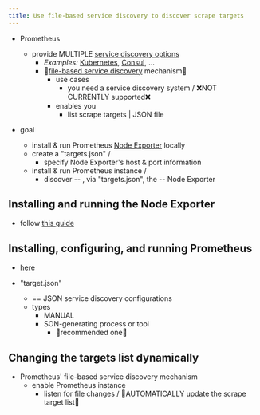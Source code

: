 ```yaml
---
title: Use file-based service discovery to discover scrape targets
---
```


* Prometheus 
  * provide MULTIPLE [service discovery options](https://github.com/prometheus/prometheus/tree/main/discovery)
    * _Examples:_ [Kubernetes](/docs/prometheus/latest/configuration/configuration/#kubernetes_sd_config), [Consul](/docs/prometheus/latest/configuration/configuration/#consul_sd_config), ...
    * 👀[file-based service discovery](../configuration/configuration/#file_sd_config) mechanism👀
      * use cases
        * you need a service discovery system / ❌NOT CURRENTLY supported❌ 
      * enables you 
        * list scrape targets | JSON file

* goal
  * install & run Prometheus [Node Exporter](./node-exporter.md) locally
  * create a "targets.json" / 
    * specify Node Exporter's host & port information 
  * install & run Prometheus instance / 
    * discover -- , via "targets.json", the -- Node Exporter 

## Installing and running the Node Exporter

* follow [this guide](node-exporter.md)

## Installing, configuring, and running Prometheus

* [here](examples/fileSD/README.md#install-configure--run-prometheus)

* "target.json"
  * == JSON service discovery configurations
  * types
    * MANUAL
    * SON-generating process or tool
      * 👀recommended one👀

## Changing the targets list dynamically

* Prometheus' file-based service discovery mechanism
  * enable Prometheus instance
    * listen for file changes / 👀AUTOMATICALLY update the scrape target list👀

